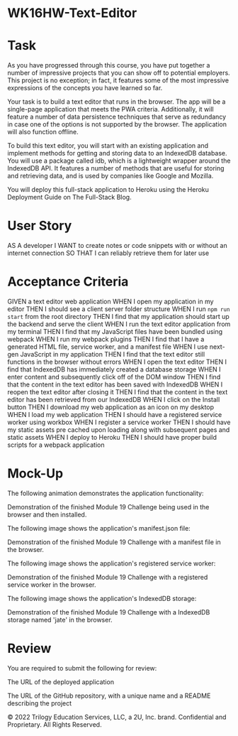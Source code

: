 # WK16HW-Text-Editor

# Task
As you have progressed through this course, you have put together a number of impressive projects that you can show off to potential employers. This project is no exception; in fact, it features some of the most impressive expressions of the concepts you have learned so far.

Your task is to build a text editor that runs in the browser. The app will be a single-page application that meets the PWA criteria. Additionally, it will feature a number of data persistence techniques that serve as redundancy in case one of the options is not supported by the browser. The application will also function offline.

To build this text editor, you will start with an existing application and implement methods for getting and storing data to an IndexedDB database. You will use a package called idb, which is a lightweight wrapper around the IndexedDB API. It features a number of methods that are useful for storing and retrieving data, and is used by companies like Google and Mozilla.

You will deploy this full-stack application to Heroku using the Heroku Deployment Guide on The Full-Stack Blog.

# User Story

AS A developer
I WANT to create notes or code snippets with or without an internet connection
SO THAT I can reliably retrieve them for later use
# Acceptance Criteria
 GIVEN a text editor web application
 WHEN I open my application in my editor
 THEN I should see a client server folder structure
 WHEN I run `npm run start` from the root directory
 THEN I find that my application should start up the backend and serve the client
 WHEN I run the text editor application from my terminal
 THEN I find that my JavaScript files have been bundled using webpack
 WHEN I run my webpack plugins
 THEN I find that I have a generated HTML file, service worker, and a manifest file
 WHEN I use next-gen JavaScript in my application
 THEN I find that the text editor still functions in the browser without errors
 WHEN I open the text editor
 THEN I find that IndexedDB has immediately created a database storage
 WHEN I enter content and subsequently click off of the DOM window
 THEN I find that the content in the text editor has been saved with IndexedDB
 WHEN I reopen the text editor after closing it
 THEN I find that the content in the text editor has been retrieved from our IndexedDB
 WHEN I click on the Install button
 THEN I download my web application as an icon on my desktop
 WHEN I load my web application
 THEN I should have a registered service worker using workbox
 WHEN I register a service worker
 THEN I should have my static assets pre cached upon loading along with subsequent pages and static assets
 WHEN I deploy to Heroku
 THEN I should have proper build scripts for a webpack application
# Mock-Up
The following animation demonstrates the application functionality:

Demonstration of the finished Module 19 Challenge being used in the browser and then installed.

The following image shows the application's manifest.json file:

Demonstration of the finished Module 19 Challenge with a manifest file in the browser.

The following image shows the application's registered service worker:

Demonstration of the finished Module 19 Challenge with a registered service worker in the browser.

The following image shows the application's IndexedDB storage:

Demonstration of the finished Module 19 Challenge with a IndexedDB storage named 'jate' in the browser.

# Review
You are required to submit the following for review:

The URL of the deployed application

The URL of the GitHub repository, with a unique name and a README describing the project

© 2022 Trilogy Education Services, LLC, a 2U, Inc. brand. Confidential and Proprietary. All Rights Reserved.